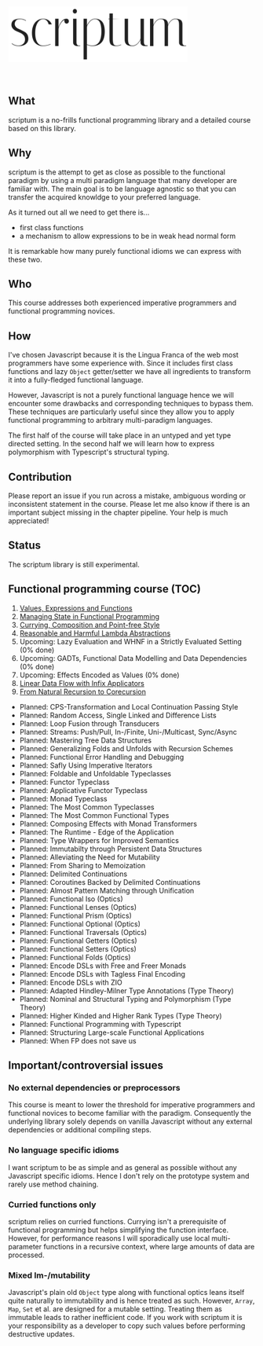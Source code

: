 <img src="./logo.png" width="366" height="114" alt="scriptum"><br><br><br>

## What

scriptum is a no-frills functional programming library and a detailed course based on this library.

## Why

scriptum is the attempt to get as close as possible to the functional paradigm by using a multi paradigm language that many developer are familiar with. The main goal is to be language agnostic so that you can transfer the acquired knowldge to your preferred language.

As it turned out all we need to get there is...

* first class functions
* a mechanism to allow expressions to be in weak head normal form

It is remarkable how many purely functional idioms we can express with these two.

## Who

This course addresses both experienced imperative programmers and functional programming novices.

## How

I've chosen Javascript because it is the Lingua Franca of the web most programmers have some experience with. Since it includes first class functions and lazy `Object` getter/setter we have all ingredients to transform it into a fully-fledged functional language.

However, Javascript is not a purely functional language hence we will encounter some drawbacks and corresponding techniques to bypass them. These techniques are particularly useful since they allow you to apply functional programming to arbitrary multi-paradigm languages.

The first half of the course will take place in an untyped and yet type directed setting. In the second half we will learn how to express polymorphism with Typescript's structural typing.

## Contribution

Please report an issue if you run across a mistake, ambiguous wording or inconsistent statement in the course. Please let me also know if there is an important subject missing in the chapter pipeline. Your help is much appreciated!

## Status

The scriptum library is still experimental.

## Functional programming course (TOC)

1. [Values, Expressions and Functions](https://github.com/kongware/scriptum/blob/master/ch-1.md)
2. [Managing State in Functional Programming](https://github.com/kongware/scriptum/blob/master/ch-2.md)
3. [Currying, Composition and Point-free Style](https://github.com/kongware/scriptum/blob/master/ch-3.md)
4. [Reasonable and Harmful Lambda Abstractions](https://github.com/kongware/scriptum/blob/master/ch-4.md)
5. Upcoming: Lazy Evaluation and WHNF in a Strictly Evaluated Setting (0% done)
6. Upcoming: GADTs, Functional Data Modelling and Data Dependencies (0% done)
7. Upcoming: Effects Encoded as Values (0% done)
8. [Linear Data Flow with Infix Applicators](https://github.com/kongware/scriptum/blob/master/ch-5.md)
9. [From Natural Recursion to Corecursion](https://github.com/kongware/scriptum/blob/master/ch-6.md)

* Planned: CPS-Transformation and Local Continuation Passing Style <br/>
* Planned: Random Access, Single Linked and Difference Lists <br/>
* Planned: Loop Fusion through Transducers <br/>
* Planned: Streams: Push/Pull, In-/Finite, Uni-/Multicast, Sync/Async <br/>
* Planned: Mastering Tree Data Structures <br/>
* Planned: Generalizing Folds and Unfolds with Recursion Schemes <br/>
* Planned: Functional Error Handling and Debugging <br/>
* Planned: Safly Using Imperative Iterators <br/>
* Planned: Foldable and Unfoldable Typeclasses <br/>
* Planned: Functor Typeclass <br/>
* Planned: Applicative Functor Typeclass <br/>
* Planned: Monad Typeclass <br/>
* Planned: The Most Common Typeclasses <br/>
* Planned: The Most Common Functional Types <br/>
* Planned: Composing Effects with Monad Transformers<br/>
* Planned: The Runtime - Edge of the Application <br/>
* Planned: Type Wrappers for Improved Semantics<br/>
* Planned: Immutabilty through Persistent Data Structures <br/>
* Planned: Alleviating the Need for Mutability <br/>
* Planned: From Sharing to Memoization <br/>
* Planned: Delimited Continuations <br/>
* Planned: Coroutines Backed by Delimited Continuations <br/>
* Planned: Almost Pattern Matching through Unification <br/>
* Planned: Functional Iso (Optics) <br/>
* Planned: Functional Lenses (Optics) <br/>
* Planned: Functional Prism (Optics) <br/>
* Planned: Functional Optional (Optics) <br/>
* Planned: Functional Traversals (Optics) <br/>
* Planned: Functional Getters (Optics) <br/>
* Planned: Functional Setters (Optics) <br/>
* Planned: Functional Folds (Optics) <br/>
* Planned: Encode DSLs with Free and Freer Monads <br/>
* Planned: Encode DSLs with Tagless Final Encoding <br/>
* Planned: Encode DSLs with ZIO <br/>
* Planned: Adapted Hindley-Milner Type Annotations (Type Theory) <br/>
* Planned: Nominal and Structural Typing and Polymorphism (Type Theory)<br/>
* Planned: Higher Kinded and Higher Rank Types (Type Theory)<br/>
* Planned: Functional Programming with Typescript <br/>
* Planned: Structuring Large-scale Functional Applications
* Planned: When FP does not save us

## Important/controversial issues

### No external dependencies or preprocessors

This course is meant to lower the threshold for imperative programmers and functional novices to become familiar with the paradigm. Consequently the underlying library solely depends on vanilla Javascript without any external dependencies or additional compiling steps.

### No language specific idioms

I want scriptum to be as simple and as general as possible without any Javascript specific idioms. Hence I don't rely on the prototype system and rarely use method chaining.

### Curried functions only

scriptum relies on curried functions. Currying isn't a prerequisite of functional programming but helps simplifying the function interface. However, for performance reasons I will sporadically use local multi-parameter functions in a recursive context, where large amounts of data are processed.

### Mixed Im-/mutability

Javascript's plain old `Object` type along with functional optics leans itself quite naturally to immutability and is hence treated as such. However, `Array`, `Map`, `Set` et al. are designed for a mutable setting. Treating them as immutable leads to rather inefficient code. If you work with scriptum it is your responsibility as a developer to copy such values before performing destructive updates.
